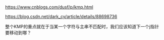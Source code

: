 https://www.cnblogs.com/dusf/p/kmp.html

https://blog.csdn.net/dark_cy/article/details/88698736

整个KMP的重点就在于当某一个字符与主串不匹配时，我们应该知道下一个j指针要移动到哪？